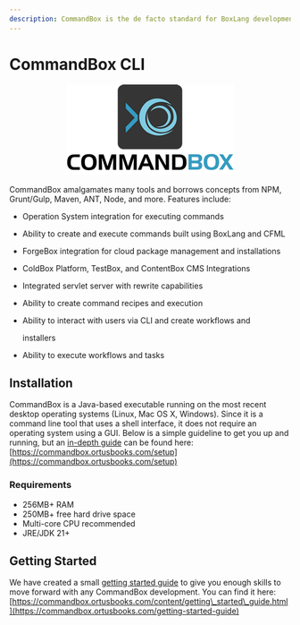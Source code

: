 ```yaml
---
description: CommandBox is the de facto standard for BoxLang development and execution.
---
```


# CommandBox CLI

<div align="center">

<figure><img src="../../.gitbook/assets/image (13).png" alt=""><figcaption></figcaption></figure>

</div>

CommandBox amalgamates many tools and borrows concepts from NPM, Grunt/Gulp, Maven, ANT, Node, and more. Features include:

* Operation System integration for executing commands
* Ability to create and execute commands built using BoxLang and CFML
* ForgeBox integration for cloud package management and installations
* ColdBox Platform, TestBox, and ContentBox CMS Integrations
* Integrated servlet server with rewrite capabilities
* Ability to create command recipes and execution
*   Ability to interact with users via CLI and create workflows and

    installers
* Ability to execute workflows and tasks

## Installation

CommandBox is a Java-based executable running on the most recent desktop operating systems (Linux, Mac OS X, Windows). Since it is a command line tool that uses a shell interface, it does not require an operating system using a GUI. Below is a simple guideline to get you up and running, but an [in-depth guide](https://commandbox.ortusbooks.com/getting-started-guide) can be found here: [https://commandbox.ortusbooks.com/setup](https://commandbox.ortusbooks.com/setup)

### Requirements

* 256MB+ RAM
* 250MB+ free hard drive space
* Multi-core CPU recommended
* JRE/JDK 21+

## Getting Started

We have created a small [getting started guide](https://commandbox.ortusbooks.com/getting-started-guide) to give you enough skills to move forward with any CommandBox development. You can find it here: [https://commandbox.ortusbooks.com/content/getting\_started\_guide.html](https://commandbox.ortusbooks.com/getting-started-guide)
